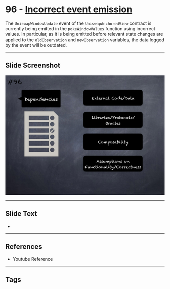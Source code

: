 
# 96 - [Incorrect event emission](./Incorrect%20event%20emission.md)

 The `UniswapWindowUpdate` event of the `UniswapAnchoredView` contract is currently being emitted in the `pokeWindowValues` function using incorrect values. In particular, as it is being emitted before relevant state changes are applied to the `oldObservation` and `newObservation` variables, the data logged by the event will be outdated.


___
## Slide Screenshot
![096.png](../../images/6.Audit%20Techniques%20and%20Tools%20101/096.png)
___
## Slide Text
- 
___
## References
- Youtube Reference
___
## Tags
